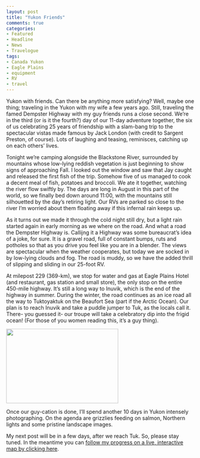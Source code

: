 ```yaml
---
layout: post
title: "Yukon Friends"
comments: true
categories:
- Featured
- Headline
- News
- Travelogue
tags:
- Canada Yukon
- Eagle Plains
- equipment
- RV
- travel
---
```

Yukon with friends. Can there be anything more satisfying? Well, maybe one thing; traveling in the Yukon with my wife a few years ago. Still, traveling the famed Dempster Highway with my guy friends runs a close second. We’re in the third (or is it the fourth?) day of our 11-day adventure together, the six of us celebrating 25 years of friendship with a slam-bang trip to the spectacular vistas made famous by Jack London (with credit to Sargent Preston, of course). Lots of laughing and teasing, reminisces, catching up on each others’ lives.

Tonight we’re camping alongside the Blackstone River, surrounded by mountains whose low-lying reddish vegetation is just beginning to show signs of approaching Fall. I looked out the window and saw that Jay caught and released the first fish of the trip. Somehow five of us managed to cook a decent meal of fish, potatoes and broccoli. We ate it together, watching the river flow swiftly by. The days are long in August in this part of the world, so we finally bed down around 11:00, with the mountains still silhouetted by the day’s retiring light. Our RVs are parked so close to the river I’m worried about them floating away if this infernal rain keeps up.

As it turns out we made it through the cold night still dry, but a light rain started again in early morning as we where on the road. And what a road the Dempster Highway is. Callijng it a Highway was some bureaucrat’s idea of a joke, for sure. It is a gravel road, full of constant bumps, ruts and potholes so that as you drive you feel like you are in a blender. The views are spectacular when the weather cooperates, but today we are socked in by low-lying clouds and fog. The road is muddy, so we have the added thrill of slipping and sliding in our 25-foot RV.

At milepost 229 (369-km), we stop for water and gas at Eagle Plains Hotel (and restaurant, gas station and small store), the only stop on the entire 450-mile highway. It’s still a long way to Inuvik, which is the end of the highway in summer. During the winter, the road continues as an ice road all the way to Tuktoyaktuk on the Beaufort Sea (part if the Arctic Ocean). Our plan is to reach Inuvik and take a puddle jumper to Tuk, as the locals call it. There- you guessed it- our troupe will take a celebratory dip into the frigid ocean! (For those of you women reading this, it’s a guy thing).

<a href="http://blog.lesterpickerphoto.com/wp-content/uploads/2011/08/LAP13002.jpg"><img class="size-medium wp-image-1414" title="_LAP1300" src="http://blog.lesterpickerphoto.com/wp-content/uploads/2011/08/LAP13002-300x199.jpg" alt="" width="300" height="199"></a>

Once our guy-cation is done, I’ll spend another 10 days in Yukon intensely photographing. On the agenda are grizzlies feeding on salmon, Northern lights and some pristine landscape images.

My next post will be in a few days, after we reach Tuk. So, please stay tuned.  In the meantime you can <a href="http://share.findmespot.com/shared/faces/viewspots.jsp?glId=0kZSlrkmUT5roDXDQ9VAGrsoTydOkgGEl">follow my progress on a live, interactive map by clicking here</a>.

<a href="http://share.findmespot.com/shared/faces/viewspots.jsp/glId=0kZSlrkmUT5roDXDQ9VAGrsoTydOkgGEl"></a>

<a href="http://share.findmespot.com/shared/faces/viewspots.jsp/glId=0kZSlrkmUT5roDXDQ9VAGrsoTydOkgGEl"></a>

<a href="http://share.findmespot.com/shared/faces/viewspots.jsp/glId=0kZSlrkmUT5roDXDQ9VAGrsoTydOkgGEl"> </a>

<a href="http://share.findmespot.com/shared/faces/viewspots.jsp/glId=0kZSlrkmUT5roDXDQ9VAGrsoTydOkgGEl"></a>